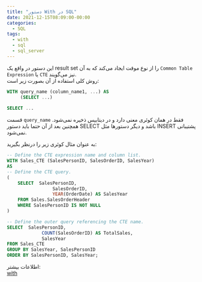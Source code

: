```yaml
---
title: "دستور With در SQL"
date: 2021-12-15T08:09:00-00:00
categories:
  - SQL
tags:
  - with
  - sql
  - sql_server
---
```


این دستور در واقع یک result set را از نوع موقت ایجاد می‌کند که به آن `Common Table Expression` یا `CTE` نیز می‌گویند.  
روش کلی استفاده از آن بصورت زیر است:  

```sql
WITH query_name (column_name1, ...) AS
     (SELECT ...)
     
SELECT ...
```

قسمت `query_name` فقط در همان کوئری معنی دارد و در دیتابیس ذخیره نمی‌شود. همچنین بعد از آن حتما باید دستور SELECT باشد و دیگر دستورها مثل INSERT پشتیبانی نمی‌شود.  

به عنوان مثال کوئری زیر را درنظر بگیرید:  

```sql
-- Define the CTE expression name and column list.  
WITH Sales_CTE (SalesPersonID, SalesOrderID, SalesYear)  
AS  
-- Define the CTE query.  
(  
    SELECT  SalesPersonID,
                 SalesOrderID,
                 YEAR(OrderDate) AS SalesYear  
    FROM Sales.SalesOrderHeader  
    WHERE SalesPersonID IS NOT NULL  
)  

-- Define the outer query referencing the CTE name.  
SELECT  SalesPersonID,
             COUNT(SalesOrderID) AS TotalSales,
             SalesYear  
FROM Sales_CTE  
GROUP BY SalesYear, SalesPersonID  
ORDER BY SalesPersonID, SalesYear; 
```


اطلاعات بیشتر:  
[with](https://docs.microsoft.com/en-us/sql/t-sql/queries/with-common-table-expression-transact-sql?view=sql-server-ver15)  
